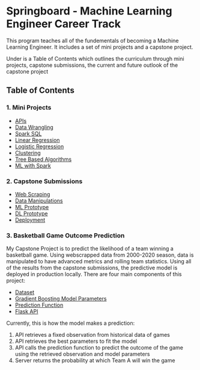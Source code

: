 # Springboard - Machine Learning Engineer Career Track

This program teaches all of the fundementals of becoming a Machine Learning Engineer.
It includes a set of mini projects and a capstone project.

Under is a Table of Contents which outlines the curriculum through mini projects, capstone submissions, the current and future outlook of the capstone project

## Table of Contents

### 1. Mini Projects
* [APIs](https://github.com/ray-giang/Springboard/blob/master/Mini%20Projects/Mini_Project_Data_Wrangling_at_Scale_with_Spark.ipynb)
* [Data Wrangling](https://github.com/ray-giang/Springboard/blob/master/Mini%20Projects/Mini_Project_Data_Wrangling_at_Scale_with_Spark.ipynb)
* [Spark SQL](https://github.com/ray-giang/Springboard/blob/master/Mini%20Projects/Mini_Project_SQL_with_Spark.ipynb)
* [Linear Regression](https://github.com/ray-giang/Springboard/blob/master/Mini%20Projects/Mini_Project_Linear_Regression.ipynb)
* [Logistic Regression](https://github.com/ray-giang/Springboard/blob/master/Mini%20Projects/Mini_Project_Logistic_Regression.ipynb)
* [Clustering](https://github.com/ray-giang/Springboard/blob/master/Mini%20Projects/Mini_Project_Clustering.ipynb)
* [Tree Based Algorithms](https://github.com/ray-giang/Springboard/blob/master/Mini%20Projects/Mini_Project_Tree-Based_Algorithms.ipynb)
* [ML with Spark](https://github.com/ray-giang/Springboard/blob/master/Mini%20Projects/Mini_Project_Spark_ML.ipynb)

### 2. Capstone Submissions
* [Web Scraping](https://github.com/ray-giang/Springboard/blob/master/Basketball%20Game%20Outcome%20Model/SB%20Capstone%20Project%20-%20Web%20Scraping%20.ipynb)
* [Data Manipulations](https://github.com/ray-giang/Springboard/blob/master/Basketball%20Game%20Outcome%20Model/SB%20Capstone%20Project%20-%20Data%20Manipulations.ipynb)
* [ML Prototype](https://github.com/ray-giang/Springboard/blob/master/Basketball%20Game%20Outcome%20Model/Springboard%20-%20Modelling%20Cleaned.ipynb)
* [DL Prototype](https://github.com/ray-giang/Springboard/blob/master/Basketball%20Game%20Outcome%20Model/SB_Capstone_Project_DL_Prototype.ipynb)
* [Deployment](https://github.com/ray-giang/Springboard/blob/master/Basketball%20Game%20Outcome%20Model/main.py)

### 3. Basketball Game Outcome Prediction
My Capstone Project is to predict the likelihood of a team winning a basketball game.
Using webscrapped data from 2000-2020 season, data is manipulated to have advanced metrics and rolling team statistics. Using all of the results from the capstone submissions, the predictive model is deployed in production locally. There are four main components of this project:
* [Dataset](https://github.com/ray-giang/Springboard/blob/master/Basketball%20Game%20Outcome%20Model/final_game_results.csv)
* [Gradient Boosting Model Parameters](https://github.com/ray-giang/Springboard/blob/master/Basketball%20Game%20Outcome%20Model/model.bin)
* [Prediction Function]()
* [Flask API](https://github.com/ray-giang/Springboard/blob/master/Basketball%20Game%20Outcome%20Model/main.py)

Currently, this is how the model makes a prediction:
1. API retrieves a fixed observation from historical data of games
2. API retrieves the best parameters to fit the model 
3. API calls the prediction function to predict the outcome of the game using the retrieved observation and model parameters
4. Server returns the probability at which Team A will win the game 
